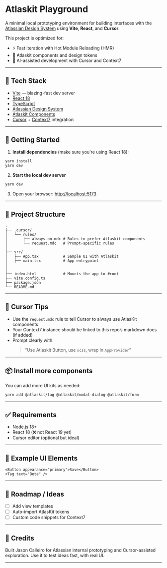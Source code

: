 # Atlaskit Playground

A minimal local prototyping environment for building interfaces with the [Atlassian Design System](https://atlassian.design/) using **Vite**, **React**, and **Cursor**.

This project is optimized for:
- ⚡ Fast iteration with Hot Module Reloading (HMR)
- 🎨 Atlaskit components and design tokens
- 🤖 AI-assisted development with Cursor and Context7

---

## 🧰 Tech Stack

- [Vite](https://vitejs.dev/) — blazing-fast dev server
- [React 18](https://reactjs.org/)
- [TypeScript](https://www.typescriptlang.org/)
- [Atlassian Design System](https://atlassian.design/)
- [Atlaskit Components](https://atlaskit.atlassian.com/)
- [Cursor](https://cursor.sh/) + [Context7](https://context7.com/) integration

---

## 🚀 Getting Started

1. **Install dependencies** (make sure you're using React 18):

```bash
yarn install
yarn dev
```

2. **Start the local dev server**

```bash
yarn dev
```

3. Open your browser:
[http://localhost:5173](http://localhost:5173)

---

## 🧱 Project Structure

```
.
├── .cursor/
│   └── rules/
│       ├── always-on.mdc # Rules to prefer Atlaskit components
│       └── request.mdc   # Prompt-specific rules
│
├── src/
│   ├── App.tsx           # Sample UI with Atlaskit
│   ├── main.tsx          # App entrypoint
│
│
├── index.html            # Mounts the app to #root
├── vite.config.ts
├── package.json
└── README.md
```

---

## 🤖 Cursor Tips

- Use the `request.mdc` rule to tell Cursor to always use AtlasKit components
- Your Context7 instance should be linked to this repo’s markdown docs (if added)
- Prompt clearly with:
  > “Use Atlaskit Button, use `xcss`, wrap in `AppProvider`”

---

## 📦 Install more components

You can add more UI kits as needed:

```bash
yarn add @atlaskit/tag @atlaskit/modal-dialog @atlaskit/form
```

---

## ✅ Requirements

- Node.js 18+
- React 18 (❌ not React 19 yet)
- Cursor editor (optional but ideal)

---

## 🧪 Example UI Elements

```tsx
<Button appearance="primary">Save</Button>
<Tag text="Beta" />
```

---

## 🧭 Roadmap / Ideas

- [ ] Add view templates
- [ ] Auto-import AtlasKit tokens
- [ ] Custom code snippets for Context7

---

## 🧡 Credits

Built Jason Calleiro for Atlassian internal prototyping and Cursor-assisted exploration. Use it to test ideas fast, with real UI.

---
